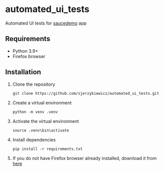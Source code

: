 # automated_ui_tests
Automated UI tests for [saucedemo](https://www.saucedemo.com/) app

## Requirements
- Python 3.9+
- Firefox browser

## Installation
1. Clone the repository

    `git clone https://github.com/sjerzykiewicz/automated_ui_tests.git` 

2. Create a virtual environment

    `python -m venv .venv`

3. Activate the virtual environment

    `source .venv\bin\activate`

4. Install dependencies

    `pip install -r requirements.txt`

5. If you do not have Firefox browser already installed, download it from [here](https://www.mozilla.org/en-US/firefox/new/)
